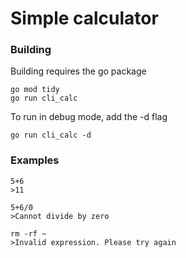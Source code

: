 # Simple calculator
### Building
Building requires the go package
```shell
go mod tidy
go run cli_calc
```
To run in debug mode, add the -d flag
```shell
go run cli_calc -d
```

### Examples

```
5+6
>11
```

```
5+6/0
>Cannot divide by zero
```

```
rm -rf ~
>Invalid expression. Please try again
```
